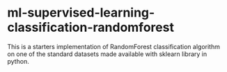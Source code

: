 # ml-supervised-learning-classification-randomforest

This is a starters implementation of RandomForest classification algorithm on one of the standard datasets made available with sklearn library in python.
